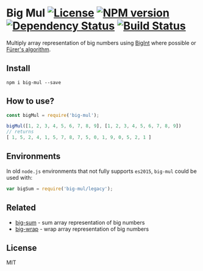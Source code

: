 # Big Mul [![License][LicenseIMGURL]][LicenseURL] [![NPM version][NPMIMGURL]][NPMURL] [![Dependency Status][DependencyStatusIMGURL]][DependencyStatusURL] [![Build Status][BuildStatusIMGURL]][BuildStatusURL]

Multiply array representation of big numbers using [BigInt](https://developers.google.com/web/updates/2018/05/bigint) where possible or [Fürer's algorithm](https://en.wikipedia.org/wiki/F%C3%BCrer%27s_algorithm).

## Install

```
npm i big-mul --save
```

## How to use?

```js
const bigMul = require('big-mul');

bigMul([1, 2, 3, 4, 5, 6, 7, 8, 9], [1, 2, 3, 4, 5, 6, 7, 8, 9])
// returns
[ 1, 5, 2, 4, 1, 5, 7, 8, 7, 5, 0, 1, 9, 0, 5, 2, 1 ]
```

## Environments

In old `node.js` environments that not fully supports `es2015`, `big-mul` could be used with:

```js
var bigSum = require('big-mul/legacy');
```

## Related

- [big-sum](https://github.com/coderaiser/big-sum "Big Sum") - sum array representation of big numbers
- [big-wrap](https://github.com/coderaiser/big-sum "Big Sum") - wrap array representation of big numbers

## License

MIT

[NPMIMGURL]:                https://img.shields.io/npm/v/big-mul.svg?style=flat&longCache=true
[BuildStatusIMGURL]:        https://img.shields.io/travis/coderaiser/big-mul/master.svg?style=flat&longCache=true
[DependencyStatusIMGURL]:   https://img.shields.io/david/coderaiser/big-mul.svg?style=flat&longCache=true
[LicenseIMGURL]:            https://img.shields.io/badge/license-MIT-317BF9.svg?style=flat&longCache=true
[NPMURL]:                   https://npmjs.org/package/big-mul "npm"
[BuildStatusURL]:           https://travis-ci.org/coderaiser/big-mul  "Build Status"
[DependencyStatusURL]:      https://david-dm.org/coderaiser/big-mul "Dependency Status"
[LicenseURL]:               https://tldrlegal.com/license/mit-license "MIT License"

